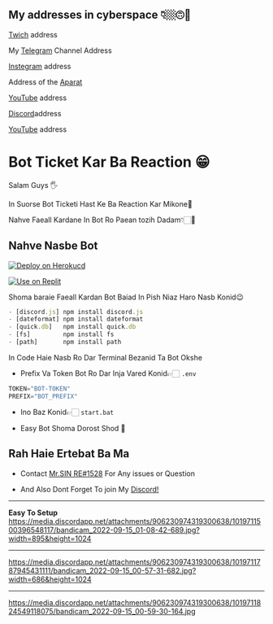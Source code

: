 ## My addresses in cyberspace 👇🏼🙃📡


[Twich](https://www.twitch.tv/sobhan_srza) address
 
My [Telegram](https://t.me/SobhanSRZA) Channel Address

[Instegram](https://www.instagram.com/srza._.gamer) address
 
Address of the [Aparat](https://www.aparat.com/Sobhan.SRZA)

[YouTube](https://b2n.ir/srza.-.gamer) address

[Discord](https://discord.gg/bNpqrdXNNn)address

[YouTube](https://b2n.ir/srza._.action) address




# Bot Ticket Kar Ba Reaction 😁
Salam Guys 🖐

In Suorse Bot Ticketi Hast Ke Ba Reaction Kar Mikone🤠

Nahve Faeall Kardane In Bot Ro Paean tozih Dadam👇🏻🙂


## Nahve Nasbe Bot
[![Deploy on Herokucd](https://www.herokucdn.com/deploy/button.svg)](https://heroku.com/deploy?template=https://github.com/Sobhan-SRZA/Discord-Reaction-Ticket-Bot/)

[![Use on Replit](https://repl.it/badge/github/Sobhan-SRZA/Discord-Reaction-Ticket-Bot/)](https://repl.it/github/Sobhan-SRZA/Discord-Reaction-Ticket-Bot/)

Shoma baraie Faeall Kardan Bot Baiad In Pish Niaz Haro Nasb Konid😉
```js
- [discord.js] npm install discord.js
- [dateformat] npm install dateformat
- [quick.db]   npm install quick.db
- [fs]         npm install fs
- [path]       npm install path 
```
In Code Haie Nasb Ro Dar Terminal Bezanid Ta Bot Okshe

- Prefix Va Token Bot Ro Dar Inja Vared Konid👉🏻 `.env`
```js
TOKEN="BOT-TOKEN"
PREFIX="BOT_PREFIX"
```

- Ino Baz Konid👉🏻 `start.bat`

- Easy Bot Shoma Dorost Shod 🕺

 ## Rah Haie Ertebat Ba Ma
- Contact [Mr.SIN RE#1528](https://discord.gg/vgnhGXabNw) For Any issues or Question

- And Also Dont Forget To join My [Discord!](https://discord.gg/DMvSQMMu)

---

**Easy To Setup**
https://media.discordapp.net/attachments/906230974319300638/1019711500396548117/bandicam_2022-09-15_01-08-42-689.jpg?width=895&height=1024

---

https://media.discordapp.net/attachments/906230974319300638/1019711787945431111/bandicam_2022-09-15_00-57-31-682.jpg?width=686&height=1024

---

https://media.discordapp.net/attachments/906230974319300638/1019711824549118075/bandicam_2022-09-15_00-59-30-164.jpg
